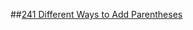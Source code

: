 ##[241 Different Ways to Add Parentheses](https://leetcode.com/problems/different-ways-to-add-parentheses/)
